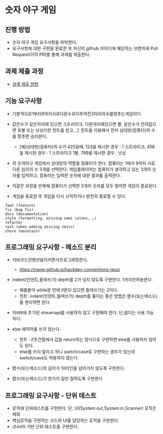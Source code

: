 # 숫자 야구 게임  
## 진행 방법  
* 숫자 야구 게임 요구사항을 파악한다.  
* 요구사항에 대한 구현을 완료한 후 자신의 github 아이디에 해당하는 브랜치에 Pull Request(이하 PR)를 통해 과제를 제출한다.  

## 과제 제출 과정  
* [과제 제출 방법](https://github.com/next-step/nextstep-docs/tree/master/precourse)  

## 기능 요구사항  
- 기본적으로1부터9까지서로다른수로이루어진3자리의수를맞추는게임이다.  

- 같은수가 같은자리에 있으면 스트라이크, 다른자리에있으면 볼, 같은수가 전혀없으면 포볼 또는 낫싱이란 힌트를 얻고, 그 힌트를 이용해서 먼저 상대방(컴퓨터)의 수를 맞추면 승리한다.  
    - [예]상대방(컴퓨터)의 수가 425일때, 123을 제시한 경우 : 1 스트라이크, 456을 제시한 경우 : 1 스트라이크 1볼, 789를 제시한 경우 : 낫싱  
    
- 위 숫자야구 게임에서 상대방의 역할을 컴퓨터가 한다.  컴퓨터는 1에서 9까지 서로 다른 임의의 수 3개를 선택한다. 게임플레이어는 컴퓨터가 생각하고 있는 3개의 숫자를 입력하고, 컴퓨터는 입력한 숫자에 대한 결과를 출력한다.   

- 이같은 과정을 반복해 컴퓨터가 선택한 3개의 숫자를 모두 맞히면 게임이 종료된다.   

- 게임을 종료한 후 게임을 다시 시작하거나 완전히 종료할 수 있다.

```
feat (feature)
fix (bug fix)
docs (documentation)
style (formatting, missing semi colons, …)
refactor
test (when adding missing tests)
chore (maintain)
```  

## 프로그래밍 요구사항 - 메소드 분리
- 자바코드컨벤션을지키면서프로그래밍한다.
    - https://naver.github.io/hackday-conventions-java/
    
- indent(인덴트,들여쓰기) depth를 2가 넘지 않도록 구현한다. 1까지만허용한다.  
    - 예를들어 while문 안에 if문이 있으면 들여쓰기는 2이다.
    - 힌트: indent(인덴트,들여쓰기)  depth를 줄이는 좋은 방법은 함수(또는메소드)를 분리하면 된다.

- 자바8에 추가된 streamapi를 사용하지 않고 구현해야 한다. 단,람다는 사용 가능 하다.

- else 예약어를 쓰지 않는다.
    - 힌트 : if조건절에서 값을 return하는 방식으로 구현하면 else를 사용하지 않아도 된다. 
    - else를 쓰지 말라고 하니 switch/case로 구현하는 경우가 있는데 switch/case도 허용하지 않는다.
    
- 함수(또는메소드)의 길이가 10라인을 넘어가지 않도록 구현한다.

- 함수(또는메소드)가 한가지 일만 잘하도록 구현한다



## 프로그래밍 요구사항 - 단위 테스트

- 로직에 단위테스트를 구현한다. 단, UI(System.out,System.in,Scanner) 로직은제외
- 핵심로직을 구현하는 코드와 UI를 담당하는 로직을 구분한다.
- JUnit5 기반 단위 테스트를 구현한다.



